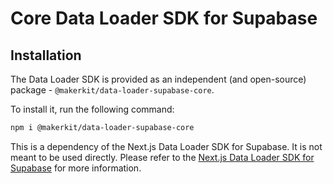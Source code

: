 # Core Data Loader SDK for Supabase

## Installation

The Data Loader SDK is provided as an independent (and open-source) package - `@makerkit/data-loader-supabase-core`.

To install it, run the following command:

```bash
npm i @makerkit/data-loader-supabase-core
```

This is a dependency of the Next.js Data Loader SDK for Supabase. It is not meant to be used directly. Please refer to the [Next.js Data Loader SDK for Supabase](https://github.com/makerkit/makerkit/tree/main/packages/data-loader/supabase/nextjs) for more information.

